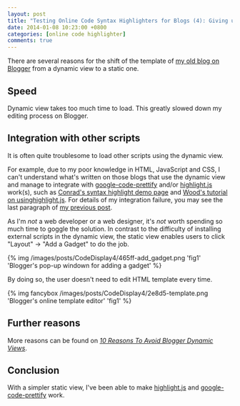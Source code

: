 ```yaml
---
layout: post
title: "Testing Online Code Syntax Highlighters for Blogs (4): Giving up Using Blogger's Dynamic View"
date: 2014-01-08 10:23:00 +0800
categories: [online code highlighter]
comments: true
---
```


There are several reasons for the shift of the template of
[my old blog on Blogger][old_blog] from a dynamic view to a static
one.

Speed
---

Dynamic view takes too much time to load. This greatly slowed down my
editing process on Blogger.

Integration with other scripts
---

It is often quite troublesome to load other scripts using the dynamic
view.

<!-- more -->

For example, due to my poor knowledge in HTML, JavaScript and CSS, I
can't understand what's written on those blogs that use the dynamic
view and manage to integrate with [google-code-prettify] and/or
[highlight.js] work(s), such as
[Conrad's syntax highlight demo page][conrad_samp] and
[Wood's tutorial on usinghighlight.js][wood_tut]. For details of my
integration failure, you may see the last paragraph of
[my previous post][pp]. 

As I'm *not* a web developer or a web designer, it's *not* worth
spending so much time to goggle the solution. In contrast to the
difficulty of installing external scripts in the dynamic view, the
static view enables users to click "Layout" → "Add a Gadget" to do the
job.

{% img /images/posts/CodeDisplay4/465ff-add_gadget.png 'fig1' 'Blogger's pop-up windown for adding a gadget' %}

By doing so, the user doesn't need to edit HTML template every time.

{% img fancybox /images/posts/CodeDisplay4/2e8d5-template.png 'Blogger's online template editor' 'fig1' %}

Further reasons
---

More reasons can be found on
[*10 Reasons To Avoid Blogger Dynamic Views*][more_reasons].

Conclusion
---

With a simpler static view, I've been able to make [highlight.js] and
[google-code-prettify] work. 

[old_blog]: http://blogue-un.blogspot.hk/
[highlight.js]: http://highlightjs.org/
[google-code-prettify]: http://code.google.com/p/google-code-prettify/wiki/GettingStarted
[conrad_samp]: http://www.alexconrad.org/2011/12/highlight-code-with-bloggers-dynamic.html
[wood_tut]: http://www.chrispwood.net/2013/03/integrating-highlightjs-with-blogger.html
[pp]: /blog/2014/01/07/testing-online-code-syntax-highlighters-for-blogs-2-highlight-js/
[more_reasons]: http://www.mybloggertricks.com/2011/12/10-reasons-to-avoid-blogger-dynamic.html
